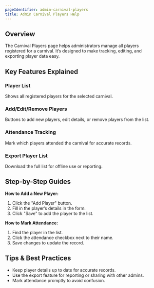 ```yaml
---
pageIdentifier: admin-carnival-players
title: Admin Carnival Players Help
---
```


## Overview
The Carnival Players page helps administrators manage all players registered for a carnival. It’s designed to make tracking, editing, and exporting player data easy.

## Key Features Explained
### Player List
Shows all registered players for the selected carnival.

### Add/Edit/Remove Players
Buttons to add new players, edit details, or remove players from the list.

### Attendance Tracking
Mark which players attended the carnival for accurate records.

### Export Player List
Download the full list for offline use or reporting.

## Step-by-Step Guides
**How to Add a New Player:**
1. Click the "Add Player" button.
2. Fill in the player’s details in the form.
3. Click "Save" to add the player to the list.

**How to Mark Attendance:**
1. Find the player in the list.
2. Click the attendance checkbox next to their name.
3. Save changes to update the record.

## Tips & Best Practices
- Keep player details up to date for accurate records.
- Use the export feature for reporting or sharing with other admins.
- Mark attendance promptly to avoid confusion.

